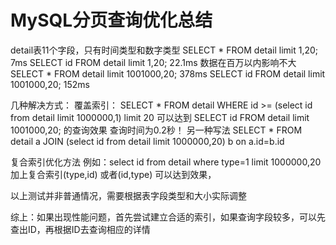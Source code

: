 # MySQL分页查询优化总结
detail表11个字段，只有时间类型和数字类型
SELECT * FROM detail limit 1,20; 7ms
SELECT id FROM detail limit 1,20; 22.1ms
数据在百万以内影响不大
SELECT * FROM detail limit 1001000,20; 378ms
SELECT id FROM detail limit 1001000,20; 152ms

几种解决方式：
覆盖索引：
SELECT * FROM detail WHERE id >= (select id from detail limit 1000000,1) limit 20
可以达到 SELECT id FROM detail limit 1001000,20; 的查询效果
查询时间为0.2秒！
另一种写法
SELECT * FROM detail a JOIN (select id from detail limit 1000000,20) b on a.id=b.id

复合索引优化方法
例如：select id from detail where type=1 limit 1000000,20  
加上复合索引(type,id) 或者(id,type) 可以达到效果，

以上测试并非普通情况，需要根据表字段类型和大小实际调整

综上：如果出现性能问题，首先尝试建立合适的索引，如果查询字段较多，可以先查出ID，再根据ID去查询相应的详情


